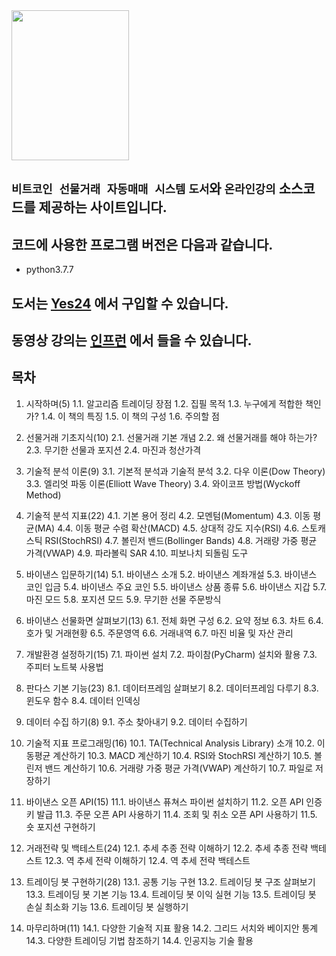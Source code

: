 <img src="http://image.yes24.com/goods/98859577/800x0" width="188" height="240">
 
## `비트코인 선물거래 자동매매 시스템` `도서`와 `온라인강의` 소스코드를 제공하는 사이트입니다.
 
## 코드에 사용한 프로그램 버전은 다음과 같습니다. 
* python3.7.7
 
 
## 도서는 [Yes24](http://www.yes24.com/Product/Goods/98859577) 에서 구입할 수 있습니다.
## 동영상 강의는 [인프런](https://inf.run/DZiA) 에서 들을 수 있습니다.


## 목차
1. 시작하며(5)
1.1. 알고리즘 트레이딩 장점
1.2. 집필 목적
1.3. 누구에게 적합한 책인가?
1.4. 이 책의 특징
1.5. 이 책의 구성
1.6. 주의할 점

2. 선물거래 기초지식(10)
2.1. 선물거래 기본 개념
2.2. 왜 선물거래를 해야 하는가?
2.3. 무기한 선물과 포지션
2.4. 마진과 청산가격

3. 기술적 분석 이론(9)
3.1. 기본적 분석과 기술적 분석
3.2. 다우 이론(Dow Theory)
3.3. 엘리엇 파동 이론(Elliott Wave Theory)
3.4. 와이코프 방법(Wyckoff Method)

4. 기술적 분석 지표(22)
4.1. 기본 용어 정리
4.2. 모멘텀(Momentum)
4.3. 이동 평균(MA)
4.4. 이동 평균 수렴 확산(MACD)
4.5. 상대적 강도 지수(RSI)
4.6. 스토캐스틱 RSI(StochRSI)
4.7. 볼린저 밴드(Bollinger Bands)
4.8. 거래량 가중 평균 가격(VWAP)
4.9. 파라볼릭 SAR
4.10. 피보나치 되돌림 도구

5. 바이낸스 입문하기(14)
5.1. 바이낸스 소개
5.2. 바이낸스 계좌개설
5.3. 바이낸스 코인 입금
5.4. 바이낸스 주요 코인
5.5. 바이낸스 상품 종류
5.6. 바이낸스 지갑
5.7. 마진 모드
5.8. 포지션 모드
5.9. 무기한 선물 주문방식

6. 바이낸스 선물화면 살펴보기(13)
6.1. 전체 화면 구성
6.2. 요약 정보
6.3. 차트
6.4. 호가 및 거래현황
6.5. 주문영역
6.6. 거래내역
6.7. 마진 비율 및 자산 관리

7. 개발환경 설정하기(15)
7.1. 파이썬 설치
7.2. 파이참(PyCharm) 설치와 활용
7.3. 주피터 노트북 사용법

8. 판다스 기본 기능(23)
8.1. 데이터프레임 살펴보기
8.2. 데이터프레임 다루기
8.3. 윈도우 함수
8.4. 데이터 인덱싱

9. 데이터 수집 하기(8)
9.1. 주소 찾아내기
9.2. 데이터 수집하기

10. 기술적 지표 프로그래밍(16)
10.1. TA(Technical Analysis Library) 소개
10.2. 이동평균 계산하기
10.3. MACD 계산하기
10.4. RSI와 StochRSI 계산하기
10.5. 볼린저 밴드 계산하기
10.6. 거래량 가중 평균 가격(VWAP) 계산하기
10.7. 파일로 저장하기

11. 바이낸스 오픈 API(15)
11.1. 바이낸스 퓨쳐스 파이썬 설치하기 
11.2. 오픈 API 인증키 발급
11.3. 주문 오픈 API 사용하기
11.4. 조회 및 취소 오픈 API 사용하기
11.5. 숏 포지션 구현하기

12. 거래전략 및 백테스트(24)
12.1. 추세 추종 전략 이해하기
12.2. 추세 추종 전략 백테스트
12.3. 역 추세 전략 이해하기
12.4. 역 추세 전략 백테스트

13. 트레이딩 봇 구현하기(28)
13.1. 공통 기능 구현
13.2. 트레이딩 봇 구조 살펴보기
13.3. 트레이딩 봇 기본 기능
13.4. 트레이딩 봇 이익 실현 기능
13.5. 트레이딩 봇 손실 최소화 기능
13.6. 트레이딩 봇 실행하기

14. 마무리하며(11)
14.1. 다양한 기술적 지표 활용
14.2. 그리드 서치와 베이지안 통계
14.3. 다양한 트레이딩 기법 참조하기
14.4. 인공지능 기술 활용
